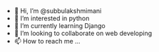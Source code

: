 - 👋 Hi, I’m @subbulakshmimani
- 👀 I’m interested in python
- 🌱 I’m currently learning Django
- 💞️ I’m looking to collaborate on web developing
- 📫 How to reach me ...

<!---
subbulakshmimani/subbulakshmimani is a ✨ special ✨ repository because its `README.md` (this file) appears on your GitHub profile.
You can click the Preview link to take a look at your changes.
--->
